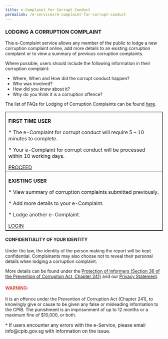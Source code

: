 ```yaml
---
title: e-Complaint for Corrupt Conduct
permalink: /e-services/e-complaint-for-corrupt-conduct
---
```



### **LODGING A CORRUPTION COMPLAINT**

This e-Complaint service allows any member of the public to lodge a new corruption complaint online, add more details to an existing corruption complaint or to view a summary of previous corruption complaints.

Where possible, users should include the following information in their corruption complaint:
* Where, When and How did the corrupt conduct happen?
* Who was involved?
* How did you know about it?
* Why do you think it is a corruption offence?

The list of FAQs for Lodging of Corruption Complaints can be found <a href="https://www.ifaq.gov.sg/CPIB/apps/Fcd_faqmain.aspx#FAQ_166929">here</a>.

<table border="1">

  <tr>
    <td><p><b>FIRST TIME USER</b></p>
      <p>* The e-Complaint for corrupt conduct will require 5 – 10 minutes to complete.</p>
      <p>* Your e-Complaint for corrupt conduct will be processed within 10 working days.</p>
      <a class="button_special" href="https://www.cpib.gov.sg/e-complaint/step2">PROCEED</a>
    </td>
  </tr>

  <tr>
    <td><p><b>EXISTING USER</b></p>
      <p>* View summary of corruption complaints submitted previously.</p>
      <p>* Add more details to your e-Complaint.</p>
      <p>* Lodge another e-Complaint.</p>
      <a class="button_special" href="https://www.cpib.gov.sg/e-complaint/login">LOGIN</a>
    </td>
  </tr>

</table>


#### **CONFIDENTIALITY OF YOUR IDENTITY**

Under the law, the identity of the person making the report will be kept confidential. Complainants may also choose not to reveal their personal details when lodging a corruption complaint.

More details can be found under the <a href="https://sso.agc.gov.sg/Act/PCA1960?Provlds=pr36-#pr36-" target="blank">Protection of Informers (Section 36 of the Prevention of Corruption Act, Chapter 241)</a> and our <a href="/privacy/">Privacy Statement</a>.

#### **<font color="#E63F30">WARNING:</font>**

It is an offence under the Prevention of Corruption Act (Chapter 241), to knowingly give or cause to be given any false or misleading information to the CPIB. The punishment is an imprisonment of up to 12 months or a maximum fine of $10,000, or both.


<p style="font-size:15px">* If users encounter any errors with the e-Service, please email info@cpib.gov.sg with information on the issue.</p>

